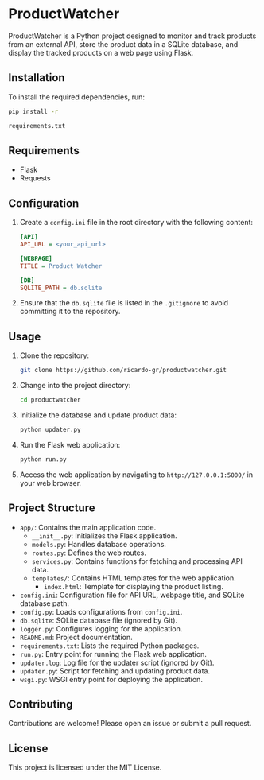 # ProductWatcher

ProductWatcher is a Python project designed to monitor and track products from an external API, store the product data in a SQLite database, and display the tracked products on a web page using Flask.

## Installation

To install the required dependencies, run:
```bash
pip install -r 

requirements.txt


```

## Requirements

- Flask
- Requests

## Configuration

1. Create a `config.ini` file in the root directory with the following content:
    ```ini
    [API]
    API_URL = <your_api_url>

    [WEBPAGE]
    TITLE = Product Watcher

    [DB]
    SQLITE_PATH = db.sqlite
    ```

2. Ensure that the `db.sqlite` file is listed in the `.gitignore` to avoid committing it to the repository.

## Usage

1. Clone the repository:
    ```bash
    git clone https://github.com/ricardo-gr/productwatcher.git
    ```

2. Change into the project directory:
    ```bash
    cd productwatcher
    ```

3. Initialize the database and update product data:
    ```bash
    python updater.py
    ```

4. Run the Flask web application:
    ```bash
    python run.py
    ```

5. Access the web application by navigating to `http://127.0.0.1:5000/` in your web browser.

## Project Structure

- `app/`: Contains the main application code.
  - `__init__.py`: Initializes the Flask application.
  - `models.py`: Handles database operations.
  - `routes.py`: Defines the web routes.
  - `services.py`: Contains functions for fetching and processing API data.
  - `templates/`: Contains HTML templates for the web application.
    - `index.html`: Template for displaying the product listing.
- `config.ini`: Configuration file for API URL, webpage title, and SQLite database path.
- `config.py`: Loads configurations from `config.ini`.
- `db.sqlite`: SQLite database file (ignored by Git).
- `logger.py`: Configures logging for the application.
- `README.md`: Project documentation.
- `requirements.txt`: Lists the required Python packages.
- `run.py`: Entry point for running the Flask web application.
- `updater.log`: Log file for the updater script (ignored by Git).
- `updater.py`: Script for fetching and updating product data.
- `wsgi.py`: WSGI entry point for deploying the application.

## Contributing

Contributions are welcome! Please open an issue or submit a pull request.

## License

This project is licensed under the MIT License.
```